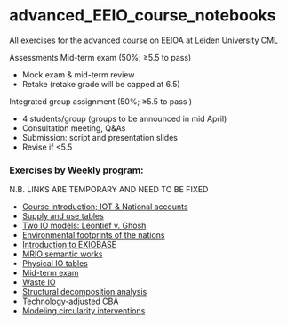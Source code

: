 # advanced_EEIO_course_notebooks
All exercises for the advanced course on EEIOA at Leiden University CML

Assessments
Mid-term exam (50%; ≥5.5 to pass)
- Mock exam & mid-term review
- Retake (retake grade will be capped at 6.5)

Integrated group assignment (50%; ≥5.5 to pass )
- 4 students/group (groups to be announced in mid April)
- Consultation meeting, Q&As
- Submission: script and presentation slides
- Revise if <5.5

### Exercises by Weekly program:

N.B. LINKS ARE TEMPORARY AND NEED TO BE FIXED

- [Course introduction; IOT & National accounts](ex_1)
- [Supply and use tables](ex_2)
- [Two IO models: Leontief v. Ghosh](ex_3)
- [Environmental footprints of the nations](ex_4)
- [Introduction to EXIOBASE](ex_5)
- [MRIO semantic works](ex_6)
- [Physical IO tables](ex_7)
- [Mid-term exam](midterm)
- [Waste IO](ex_8)
- [Structural decomposition analysis](ex_9)
- [Technology-adjusted CBA](ex_10)
- [Modeling circularity interventions](ex_14)